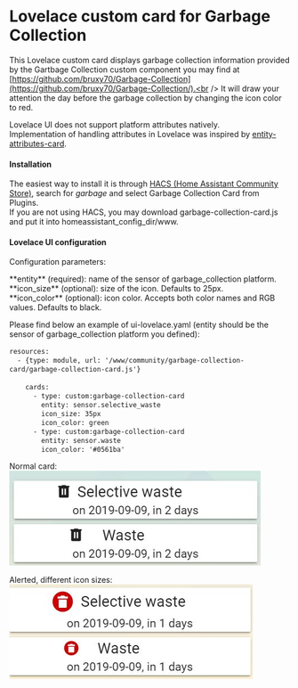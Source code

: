 # Lovelace custom card for Garbage Collection

This Lovelace custom card displays garbage collection information provided by
the Gartbage Collection custom component you may find at
[https://github.com/bruxy70/Garbage-Collection](https://github.com/bruxy70/Garbage-Collection/).<br />
It will draw your attention the day before the garbage collection by changing the icon color to red.

Lovelace UI does not support platform attributes natively.<br />
Implementation of handling attributes in Lovelace was inspired by [entity-attributes-card](https://github.com/custom-cards/entity-attributes-card).

#### Installation
The easiest way to install it is through [HACS (Home Assistant Community Store)](https://custom-components.github.io/hacs/),
search for <i>garbage</i> and select Garbage Collection Card from Plugins.<br />
If you are not using HACS, you may download garbage-collection-card.js and put it into homeassistant_config_dir/www.<br />

#### Lovelace UI configuration
Configuration parameters:
<p>
**entity** (required): name of the sensor of garbage_collection platform.<br />
**icon_size** (optional): size of the icon. Defaults to 25px.<br />
**icon_color** (optional): icon color. Accepts both color names and RGB values. Defaults to black.
<p>
Please find below an example of ui-lovelace.yaml (entity should be the sensor of garbage_collection platform you defined):

```
resources:
  - {type: module, url: '/www/community/garbage-collection-card/garbage-collection-card.js'}

    cards:
      - type: custom:garbage-collection-card
        entity: sensor.selective_waste
        icon_size: 35px
        icon_color: green
      - type: custom:garbage-collection-card
        entity: sensor.waste
        icon_color: '#0561ba'
```

Normal card:<br />
![Garbage Collection card example](garbage_collection_lovelace.jpg)

Alerted, different icon sizes:<br />
![Alerted, different icon sizes](garbage_collection_alerted_difsize.jpg)
